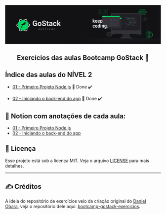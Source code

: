 <img alt="GoStack" src="../.github/GoStackBanner.png"/>

<h2 align="center">
  Exercícios das aulas Bootcamp GoStack 🚀
</h2>

## Índice das aulas do NÍVEL 2

- [01 - Primeiro Projeto Node.js](https://github.com/guilhermejulio/gostack-exercicios/tree/master/nivel-2/01-primeiro-projeto-node) 🚀 Done :heavy_check_mark:

- [02 - Iniciando o back-end do app](https://github.com/guilhermejulio/gostack-exercicios/tree/master/nivel-2/02-gobarber-backend) 🚀 Done :heavy_check_mark:

## :open_book: Notion com anotações de cada aula:

- [01 - Primeiro Projeto Node.js](https://www.notion.so/Primeiro-projeto-com-Node-JS-a8b7b785458f4c5f9ecb7c70114f972b)
- [02 - Iniciando o back-end do app](https://www.notion.so/Iniciando-o-back-end-do-App-5a70acb0cfae44b5ada89ece13bd3376)

## :memo: Licença

Esse projeto está sob a licença MIT. Veja o arquivo [LICENSE](LICENSE) para mais detalhes.

---

## :writing_hand: Créditos

A ideia do repositório de exercícios veio da criação original do [Daniel Obara](https://github.com/DanielObara), veja o repositório dele aqui: [bootcamp-gostack-exercicios](https://github.com/DanielObara/bootcamp-gostack-exercicios).
